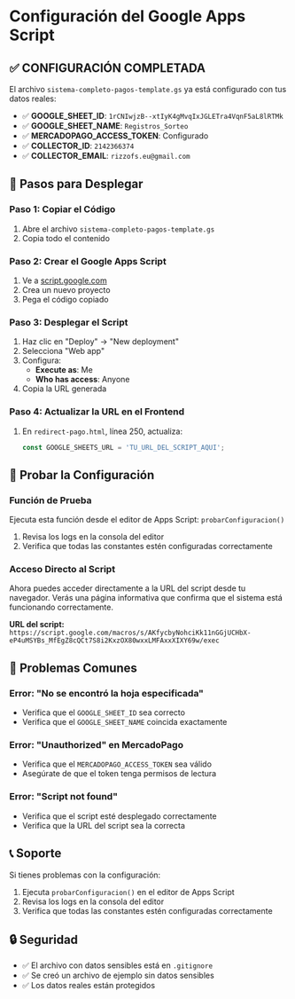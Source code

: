 # Configuración del Google Apps Script

## ✅ CONFIGURACIÓN COMPLETADA

El archivo `sistema-completo-pagos-template.gs` ya está configurado con tus datos reales:

- ✅ **GOOGLE_SHEET_ID**: `1rCNIwjzB--xtIyK4gMvqIxJGLETra4VqnF5aL8lRTMk`
- ✅ **GOOGLE_SHEET_NAME**: `Registros_Sorteo`
- ✅ **MERCADOPAGO_ACCESS_TOKEN**: Configurado
- ✅ **COLLECTOR_ID**: `2142366374`
- ✅ **COLLECTOR_EMAIL**: `rizzofs.eu@gmail.com`

## 🔧 Pasos para Desplegar

### Paso 1: Copiar el Código
1. Abre el archivo `sistema-completo-pagos-template.gs`
2. Copia todo el contenido

### Paso 2: Crear el Google Apps Script
1. Ve a [script.google.com](https://script.google.com)
2. Crea un nuevo proyecto
3. Pega el código copiado

### Paso 3: Desplegar el Script
1. Haz clic en "Deploy" → "New deployment"
2. Selecciona "Web app"
3. Configura:
   - **Execute as**: Me
   - **Who has access**: Anyone
4. Copia la URL generada

### Paso 4: Actualizar la URL en el Frontend
1. En `redirect-pago.html`, línea 250, actualiza:
   ```javascript
   const GOOGLE_SHEETS_URL = 'TU_URL_DEL_SCRIPT_AQUI';
   ```

## 🧪 Probar la Configuración

### Función de Prueba
Ejecuta esta función desde el editor de Apps Script: `probarConfiguracion()`
1. Revisa los logs en la consola del editor
2. Verifica que todas las constantes estén configuradas correctamente

### Acceso Directo al Script
Ahora puedes acceder directamente a la URL del script desde tu navegador. Verás una página informativa que confirma que el sistema está funcionando correctamente.

**URL del script:** `https://script.google.com/macros/s/AKfycbyNohciKk11nGGjUCHbX-eP4uMSYBs_MfEgZ8cQCt7S8i2KxzOX80wxxLMFAxxXIXY69w/exec`

## 🚨 Problemas Comunes

### Error: "No se encontró la hoja especificada"
- Verifica que el `GOOGLE_SHEET_ID` sea correcto
- Verifica que el `GOOGLE_SHEET_NAME` coincida exactamente

### Error: "Unauthorized" en MercadoPago
- Verifica que el `MERCADOPAGO_ACCESS_TOKEN` sea válido
- Asegúrate de que el token tenga permisos de lectura

### Error: "Script not found"
- Verifica que el script esté desplegado correctamente
- Verifica que la URL del script sea la correcta

## 📞 Soporte

Si tienes problemas con la configuración:
1. Ejecuta `probarConfiguracion()` en el editor de Apps Script
2. Revisa los logs en la consola del editor
3. Verifica que todas las constantes estén configuradas correctamente

## 🔒 Seguridad

- ✅ El archivo con datos sensibles está en `.gitignore`
- ✅ Se creó un archivo de ejemplo sin datos sensibles
- ✅ Los datos reales están protegidos 